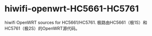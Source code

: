hiwifi-openwrt-HC5661-HC5761
============================

hiwifi OpenWRT sources for HC5661/HC5761. 极路由HC5661（极1S）和HC5761（极2S）的OpenWRT源代码。
